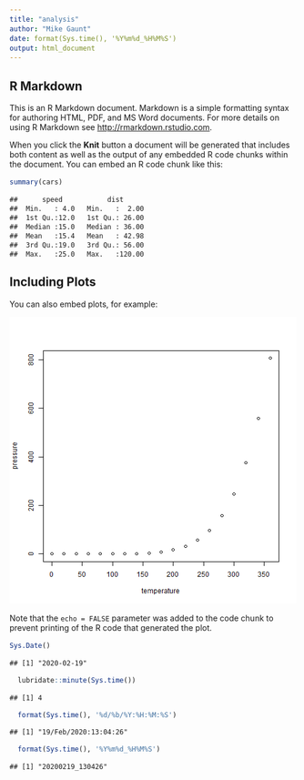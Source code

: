 ```yaml
---
title: "analysis"
author: "Mike Gaunt"
date: format(Sys.time(), '%Y%m%d_%H%M%S')
output: html_document
---
```




## R Markdown

This is an R Markdown document. Markdown is a simple formatting syntax for authoring HTML, PDF, and MS Word documents. For more details on using R Markdown see <http://rmarkdown.rstudio.com>.

When you click the **Knit** button a document will be generated that includes both content as well as the output of any embedded R code chunks within the document. You can embed an R code chunk like this:


```r
summary(cars)
```

```
##      speed           dist       
##  Min.   : 4.0   Min.   :  2.00  
##  1st Qu.:12.0   1st Qu.: 26.00  
##  Median :15.0   Median : 36.00  
##  Mean   :15.4   Mean   : 42.98  
##  3rd Qu.:19.0   3rd Qu.: 56.00  
##  Max.   :25.0   Max.   :120.00
```

## Including Plots

You can also embed plots, for example:

![plot of chunk pressure](../myfigs/pressure-1.png)

Note that the `echo = FALSE` parameter was added to the code chunk to prevent printing of the R code that generated the plot.


```r
Sys.Date()
```

```
## [1] "2020-02-19"
```

```r
  lubridate::minute(Sys.time())
```

```
## [1] 4
```

```r
  format(Sys.time(), '%d/%b/%Y:%H:%M:%S')
```

```
## [1] "19/Feb/2020:13:04:26"
```

```r
  format(Sys.time(), '%Y%m%d_%H%M%S')
```

```
## [1] "20200219_130426"
```













